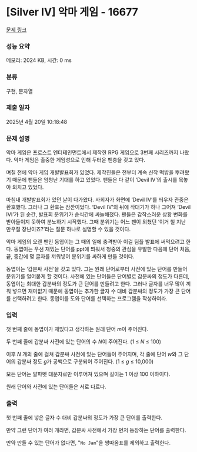 # [Silver IV] 악마 게임 - 16677 

[문제 링크](https://www.acmicpc.net/problem/16677) 

### 성능 요약

메모리: 2024 KB, 시간: 0 ms

### 분류

구현, 문자열

### 제출 일자

2025년 4월 20일 10:18:48

### 문제 설명

<p>악마 게임은 프로스트 엔터테인먼트에서 제작한 RPG 게임으로 3번째 시리즈까지 나왔다. 악마 게임은 출중한 게임성으로 인해 두터운 팬층을 갖고 있다.</p>

<p>며칠 전에 악마 게임 개발발표회가 있었다. 제작진들은 전부터 계속 신작 떡밥을 뿌려왔기 때문에 팬들은 엄청난 기대를 하고 있었다. 팬들은 다 같이 ‘Devil IV’의 출시를 목놓아 외치고 있었다.</p>

<p>마침내 개발발표회가 있던 날이 다가왔다. 사회자가 화면에 ‘Devil IV’를 띄우자 관중은 환호했다. 그러나 그 환호는 잠깐이었다. ‘Devil IV’의 뒤에 작대기가 하나 그어져 ‘Devil IVI’가 된 순간, 발표회 분위기가 순식간에 싸늘해졌다. 팬들은 갑작스러운 상황 변화를 받아들이지 못하여 분노하기 시작했다. 그때 분위기는 어느 팬이 외쳤던 ‘이거 철 지난 만우절 장난이죠?’라는 질문 하나로 설명할 수 있을 것이다.</p>

<p>악마 게임의 오랜 팬인 동엽이는 그 때의 일에 충격받아 이걸 팀플 발표에 써먹으려고 한다. 동엽이는 우선 재밌는 단어를 ppt에 띄워서 청중의 관심을 유발한 다음에 단어 처음, 끝, 중간에 몇 글자를 끼워넣어 분위기를 싸하게 만들 것이다.</p>

<p>동엽이는 ‘갑분싸 사전’을 갖고 있다. 그는 원래 단어로부터 사전에 있는 단어를 만들어 분위기를 얼어붙게 할 것이다. 사전에 있는 단어들은 단어별로 갑분싸의 정도가 다른데, 동엽이는 최대한 갑분싸의 정도가 큰 단어를 만들려고 한다. 그러나 글자를 너무 많이 끼워 넣으면 재미없기 때문에 동엽이는 추가한 글자 수 대비 갑분싸의 정도가 가장 큰 단어를 선택하려고 한다. 동엽이를 도와 단어를 선택하는 프로그램을 작성하여라.</p>

### 입력 

 <p>첫 번째 줄에 동엽이가 재밌다고 생각하는 원래 단어 <em>m</em>이 주어진다.</p>

<p>두 번째 줄에 갑분싸 사전에 있는 단어의 수 <em>N</em>이 주어진다. (1 ≤ <em>N</em> ≤ 100)</p>

<p>이후 <em>N</em> 개의 줄에 걸쳐 갑분싸 사전에 있는 단어들이 주어지며, 각 줄에 단어 <em>w</em>와 그 단어의 갑분싸 정도 <em>g</em>가 공백으로 구분되어 주어진다. (1 ≤ <em>g</em> ≤ 10,000)</p>

<p>모든 단어는 알파벳 대문자로만 이루어져 있으며 길이는 1 이상 100 이하이다.</p>

<p>원래 단어와 사전에 있는 단어들은 서로 다르다.</p>

### 출력 

 <p>첫 번째 줄에 넣은 글자 수 대비 갑분싸의 정도가 가장 큰 단어를 출력한다.</p>

<p>만약 그런 단어가 여러 개라면, 갑분싸 사전에서 가장 먼저 등장하는 단어를 출력한다.</p>

<p>만약 만들 수 있는 단어가 없다면, "<code>No Jam</code>"을 쌍따옴표를 제외하고 출력한다.</p>

